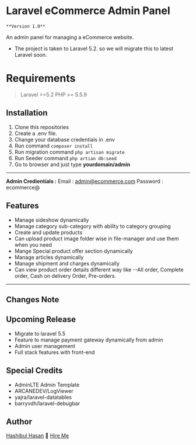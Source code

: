 # Laravel eCommerce Admin Panel

    **Version 1.0**

An admin panel for managing a eCommerce  website.

 - The project is taken to Laravel 5.2. so we will migrate this to latest Laravel soon.

# Requirements

> Laravel >=5.2 
> PHP >= 5.5.9

## Installation

 1. Clone this repositories
 2. Create a .env file.
 3. Change your database credentials in .env
 4. Run command `composer install`
 5. Run migration command `php artisan migrate`
 6. Run Seeder command `php artian db:seed`
 7. Go to browser and just type  **yourdomain/admin**


----------
**Admin Credientials :**
Email 				: admin@ecommerce.com
Password	 	: ecommerce@

## Features

 - Manage sideshow dynamically
 - Manage category sub-category with ability to category grouping
 - Create and update products
 - Can upload product image folder wise in file-manager and use them when you need
 - Mange Special product offer section dynamically
 - Manage articles dynamically
 - Manage shipment and charges dynamically 
 -  Can view product order details different way like
 --All order, Complete order, Cash on delivery Order, Pre-orders.


----------
## Changes Note 



## Upcoming Release 

 - Migrate to laravel 5.5
 - Feature to manage payment gateway dynamically from admin
 - Admin user management
 - Full stack features with front-end

## Special Credits

 - AdminLTE Admin Template
 - ARCANEDEV/LogViewer
 - yajra/laravel-datatables
 - barryvdh/laravel-debugbar

## Author

[Hashibul Hasan](https://www.visualcv.com/hashibulr) :email: [Hire Me](mailto:amarkotha366@gmail.com)